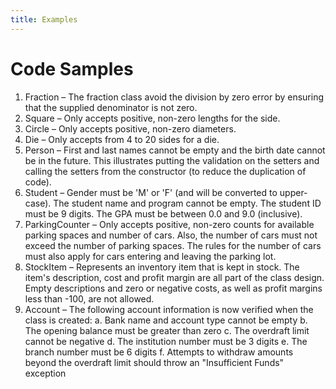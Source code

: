 ```yaml
---
title: Examples
---
```

# Code Samples

1. Fraction – The fraction class avoid the division by zero error by ensuring that the supplied denominator is not zero.
2. Square – Only accepts positive, non-zero lengths for the side.
3. Circle – Only accepts positive, non-zero diameters.
4. Die – Only accepts from 4 to 20 sides for a die.
5. Person – First and last names cannot be empty and the birth date cannot be in the future. This illustrates putting the validation on the setters and calling the setters from the constructor (to reduce the duplication of code).
6. Student – Gender must be 'M' or 'F' (and will be converted to upper-case). The student name and program cannot be empty. The student ID must be 9 digits. The GPA must be between 0.0 and 9.0 (inclusive).
7. ParkingCounter – Only accepts positive, non-zero counts for available parking spaces and number of cars. Also, the number of cars must not exceed the number of parking spaces. The rules for the number of cars must also apply for cars entering and leaving the parking lot.
8. StockItem – Represents an inventory item that is kept in stock. The item's description, cost and profit margin are all part of the class design. Empty descriptions and zero or negative costs, as well as profit margins less than -100, are not allowed.
9. Account – The following account information is now verified when the class is created:
  a. Bank name and account type cannot be empty
  b. The opening balance must be greater than zero
  c. The overdraft limit cannot be negative
  d. The institution number must be 3 digits
  e. The branch number must be 6 digits
  f. Attempts to withdraw amounts beyond the overdraft limit should throw an "Insufficient Funds" exception
